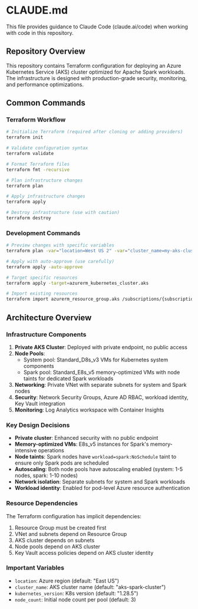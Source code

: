 # CLAUDE.md

This file provides guidance to Claude Code (claude.ai/code) when working with code in this repository.

## Repository Overview

This repository contains Terraform configuration for deploying an Azure Kubernetes Service (AKS) cluster optimized for Apache Spark workloads. The infrastructure is designed with production-grade security, monitoring, and performance optimizations.

## Common Commands

### Terraform Workflow
```bash
# Initialize Terraform (required after cloning or adding providers)
terraform init

# Validate configuration syntax
terraform validate

# Format Terraform files
terraform fmt -recursive

# Plan infrastructure changes
terraform plan

# Apply infrastructure changes
terraform apply

# Destroy infrastructure (use with caution)
terraform destroy
```

### Development Commands
```bash
# Preview changes with specific variables
terraform plan -var="location=West US 2" -var="cluster_name=my-aks-cluster"

# Apply with auto-approve (use carefully)
terraform apply -auto-approve

# Target specific resources
terraform apply -target=azurerm_kubernetes_cluster.aks

# Import existing resources
terraform import azurerm_resource_group.aks /subscriptions/{subscription-id}/resourceGroups/{resource-group-name}
```

## Architecture Overview

### Infrastructure Components
1. **Private AKS Cluster**: Deployed with private endpoint, no public access
2. **Node Pools**:
   - System pool: Standard_D8s_v3 VMs for Kubernetes system components
   - Spark pool: Standard_E8s_v5 memory-optimized VMs with node taints for dedicated Spark workloads
3. **Networking**: Private VNet with separate subnets for system and Spark nodes
4. **Security**: Network Security Groups, Azure AD RBAC, workload identity, Key Vault integration
5. **Monitoring**: Log Analytics workspace with Container Insights

### Key Design Decisions
- **Private cluster**: Enhanced security with no public endpoint
- **Memory-optimized VMs**: E8s_v5 instances for Spark's memory-intensive operations
- **Node taints**: Spark nodes have `workload=spark:NoSchedule` taint to ensure only Spark pods are scheduled
- **Autoscaling**: Both node pools have autoscaling enabled (system: 1-5 nodes, spark: 1-10 nodes)
- **Network isolation**: Separate subnets for system and Spark workloads
- **Workload identity**: Enabled for pod-level Azure resource authentication

### Resource Dependencies
The Terraform configuration has implicit dependencies:
1. Resource Group must be created first
2. VNet and subnets depend on Resource Group
3. AKS cluster depends on subnets
4. Node pools depend on AKS cluster
5. Key Vault access policies depend on AKS cluster identity

### Important Variables
- `location`: Azure region (default: "East US")
- `cluster_name`: AKS cluster name (default: "aks-spark-cluster")
- `kubernetes_version`: K8s version (default: "1.28.5")
- `node_count`: Initial node count per pool (default: 3)